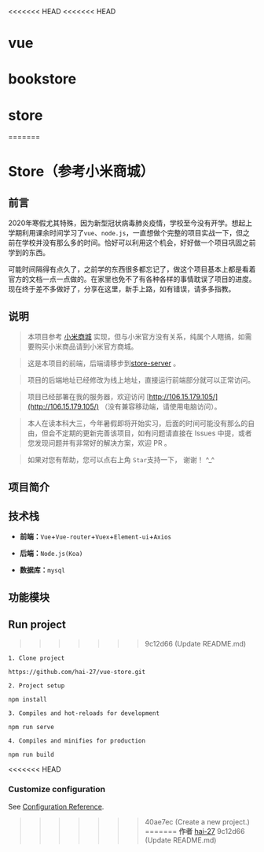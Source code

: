 <<<<<<< HEAD
<<<<<<< HEAD
# vue
bookstore
=======
# store
=======
# Store（参考小米商城）

## 前言

2020年寒假尤其特殊，因为新型冠状病毒肺炎疫情，学校至今没有开学。想起上学期利用课余时间学习了`vue`、`node.js`，一直想做个完整的项目实战一下，但之前在学校并没有那么多的时间。恰好可以利用这个机会，好好做一个项目巩固之前学到的东西。

可能时间隔得有点久了，之前学的东西很多都忘记了，做这个项目基本上都是看着官方的文档一点一点做的。在家里也免不了有各种各样的事情耽误了项目的进度。现在终于差不多做好了，分享在这里，新手上路，如有错误，请多多指教。

## 说明

> 本项目参考 [小米商城](www.mi.com) 实现，但与小米官方没有关系，纯属个人瞎搞，如需要购买小米商品请到小米官方商城。

>这是本项目的前端，后端请移步到[store-server](https://github.com/hai-27/store-server) 。

> 项目的后端地址已经修改为线上地址，直接运行前端部分就可以正常访问。

> 项目已经部署在我的服务器，欢迎访问 [http://106.15.179.105/](http://106.15.179.105/) （没有兼容移动端，请使用电脑访问）。

> 本人在读本科大三，今年暑假即将开始实习，后面的时间可能没有那么的自由，但会不定期的更新完善该项目，如有问题请直接在 Issues 中提，或者您发现问题并有非常好的解决方案，欢迎 PR 。

> 如果对您有帮助，您可以点右上角 `Star`支持一下， 谢谢！ ^_^

## 项目简介



## 技术栈

- **前端：**`Vue`+`Vue-router`+`Vuex`+`Element-ui`+`Axios`

- **后端：**`Node.js(Koa)`

- **数据库：**`mysql`

## 功能模块



## Run project
>>>>>>> 9c12d66 (Update README.md)

```
1. Clone project

https://github.com/hai-27/vue-store.git

2. Project setup

npm install

3. Compiles and hot-reloads for development

npm run serve

4. Compiles and minifies for production

npm run build
```
<<<<<<< HEAD

### Customize configuration
See [Configuration Reference](https://cli.vuejs.org/config/).
>>>>>>> 40ae7ec (Create a new project.)
=======
**作者** [hai-27](https://github.com/hai-27)
>>>>>>> 9c12d66 (Update README.md)
